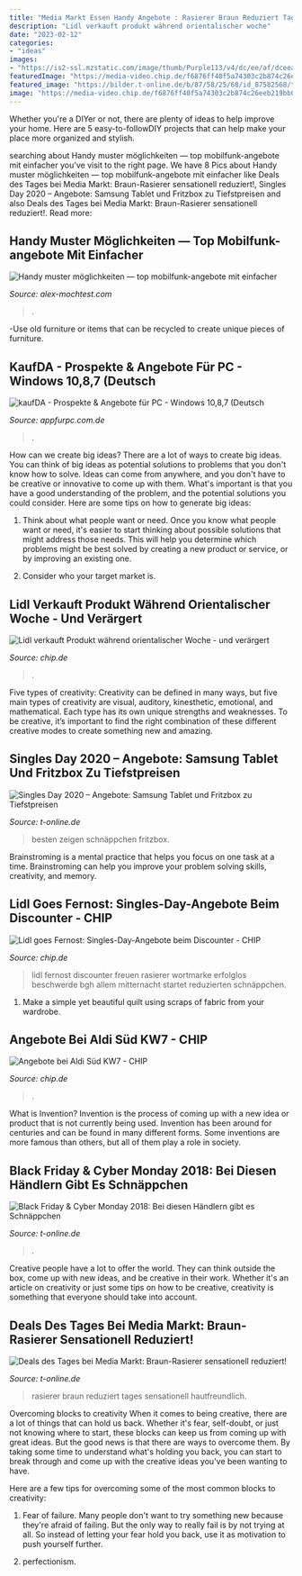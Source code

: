 ```yaml
---
title: "Media Markt Essen Handy Angebote : Rasierer Braun Reduziert Tages Sensationell Hautfreundlich"
description: "Lidl verkauft produkt während orientalischer woche"
date: "2023-02-12"
categories:
- "ideas"
images:
- "https://is2-ssl.mzstatic.com/image/thumb/Purple113/v4/dc/ee/af/dceeaf01-1998-e3ba-427f-8fbc8748d937/pr_source.jpg/392x696bb.jpg"
featuredImage: "https://media-video.chip.de/f6876ff40f5a74303c2b874c26eeb219bb08a0e6/cc26ef674afd5f34f6af36af9de6897f6983ca11/POSTER_USER/v0/1603433349811-0_zp0bzc28.jpeg"
featured_image: "https://bilder.t-online.de/b/87/58/25/68/id_87582568/tid_da/der-braun-series-5-rasierer-ist-besonders-hautfreundlich-heute-ist-das-modell-bei-media-markt-reuziert-.jpg"
image: "https://media-video.chip.de/f6876ff40f5a74303c2b874c26eeb219bb08a0e6/fe03a849f3fadb6e8529aed3507bc535d787394e/POSTER_USER/v0/1603422833234-1_3ymjj7kq.jpeg"
---
```



Whether you're a DIYer or not, there are plenty of ideas to help improve your home. Here are 5 easy-to-followDIY projects that can help make your place more organized and stylish.

	

		
searching about Handy muster möglichkeiten — top mobilfunk-angebote mit einfacher you've visit to the right page. We have 8 Pics about Handy muster möglichkeiten — top mobilfunk-angebote mit einfacher like Deals des Tages bei Media Markt: Braun-Rasierer sensationell reduziert!, Singles Day 2020 – Angebote: Samsung Tablet und Fritzbox zu Tiefstpreisen and also Deals des Tages bei Media Markt: Braun-Rasierer sensationell reduziert!. Read more:
		
    
## Handy Muster Möglichkeiten — Top Mobilfunk-angebote Mit Einfacher

<img loading=lazy src="https://alex-mochtest.com/zmnwga/I6IAFY8qmjSjpsMjGwlYaQHaE8.jpg" onerror="this.onerror=null;this.src='https://tse4.mm.bing.net/th?id=OIP.tCIrmCvcAyXtOxdnC2D9sQAAAA&amp;pid=15.1';" alt="Handy muster möglichkeiten — top mobilfunk-angebote mit einfacher">

_Source: alex-mochtest.com_

>. 

	

-Use old furniture or items that can be recycled to create unique pieces of furniture.

    
## KaufDA - Prospekte &amp; Angebote Für PC - Windows 10,8,7 (Deutsch

<img loading=lazy src="https://is2-ssl.mzstatic.com/image/thumb/Purple113/v4/dc/ee/af/dceeaf01-1998-e3ba-427f-8fbc8748d937/pr_source.jpg/392x696bb.jpg" onerror="this.onerror=null;this.src='https://tse1.mm.bing.net/th?id=OIP.YrozuTG-Z7eBvk5BV_IP-QAAAA&amp;pid=15.1';" alt="kaufDA - Prospekte &amp; Angebote für PC - Windows 10,8,7 (Deutsch">

_Source: appfurpc.com.de_

>. 

	

How can we create big ideas?
There are a lot of ways to create big ideas. You can think of big ideas as potential solutions to problems that you don't know how to solve. Ideas can come from anywhere, and you don't have to be creative or innovative to come up with them. What's important is that you have a good understanding of the problem, and the potential solutions you could consider. Here are some tips on how to generate big ideas:
1. Think about what people want or need. Once you know what people want or need, it's easier to start thinking about possible solutions that might address those needs. This will help you determine which problems might be best solved by creating a new product or service, or by improving an existing one.

2. Consider who your target market is.

    
## Lidl Verkauft Produkt Während Orientalischer Woche - Und Verärgert

<img loading=lazy src="https://media-video.chip.de/f6876ff40f5a74303c2b874c26eeb219bb08a0e6/fe03a849f3fadb6e8529aed3507bc535d787394e/POSTER_USER/v0/1603422833234-1_3ymjj7kq.jpeg" onerror="this.onerror=null;this.src='https://tse2.mm.bing.net/th?id=OIP.xB-YXE6u_ZqNlVOsxi5lEQHaEK&amp;pid=15.1';" alt="Lidl verkauft Produkt während orientalischer Woche - und verärgert">

_Source: chip.de_

>. 

	

Five types of creativity:
Creativity can be defined in many ways, but five main types of creativity are visual, auditory, kinesthetic, emotional, and mathematical. Each type has its own unique strengths and weaknesses. To be creative, it’s important to find the right combination of these different creative modes to create something new and amazing.

    
## Singles Day 2020 – Angebote: Samsung Tablet Und Fritzbox Zu Tiefstpreisen

<img loading=lazy src="https://bilder.t-online.de/b/88/92/22/42/id_88922242/tid_da/singles-day-2020-bei-media-markt-und-saturn-wir-zeigen-die-besten-schnaeppchen-.png" onerror="this.onerror=null;this.src='https://tse3.mm.bing.net/th?id=OIP.qCNyP6YsVa1puA2-eFspbQHaEK&amp;pid=15.1';" alt="Singles Day 2020 – Angebote: Samsung Tablet und Fritzbox zu Tiefstpreisen">

_Source: t-online.de_

>besten zeigen schnäppchen fritzbox. 

	

Brainstroming is a mental practice that helps you focus on one task at a time. Brainstroming can help you improve your problem solving skills, creativity, and memory.

    
## Lidl Goes Fernost: Singles-Day-Angebote Beim Discounter - CHIP

<img loading=lazy src="https://media-video.chip.de/f6876ff40f5a74303c2b874c26eeb219bb08a0e6/6c1df2ad7fb8d28fe1ecaa0ee3e5ddd1fe7b525d/POSTER_USER/v2/BF-Thumbnail.jpg" onerror="this.onerror=null;this.src='https://tse1.mm.bing.net/th?id=OIP.OAdnfLXbYfP3l1b4cDepTAHaD5&amp;pid=15.1';" alt="Lidl goes Fernost: Singles-Day-Angebote beim Discounter - CHIP">

_Source: chip.de_

>lidl fernost discounter freuen rasierer wortmarke erfolglos beschwerde bgh allem mitternacht startet reduzierten schnäppchen. 

	

1. Make a simple yet beautiful quilt using scraps of fabric from your wardrobe.

    
## Angebote Bei Aldi Süd KW7 - CHIP

<img loading=lazy src="https://media-video.chip.de/f6876ff40f5a74303c2b874c26eeb219bb08a0e6/cc26ef674afd5f34f6af36af9de6897f6983ca11/POSTER_USER/v0/1603433349811-0_zp0bzc28.jpeg" onerror="this.onerror=null;this.src='https://tse4.mm.bing.net/th?id=OIP.uHchJIH9McFGPDoLe-DnWwHaEK&amp;pid=15.1';" alt="Angebote bei Aldi Süd KW7 - CHIP">

_Source: chip.de_

>. 

	

What is Invention?
Invention is the process of coming up with a new idea or product that is not currently being used. Invention has been around for centuries and can be found in many different forms. Some inventions are more famous than others, but all of them play a role in society.

    
## Black Friday &amp; Cyber Monday 2018: Bei Diesen Händlern Gibt Es Schnäppchen

<img loading=lazy src="https://bilder.t-online.de/b/84/75/04/56/id_84750456/920/tid_da/black-friday-2018-schnaeppchenjaeger-koennen-sich-auf-den-23-november-freuen-.jpg" onerror="this.onerror=null;this.src='https://tse1.mm.bing.net/th?id=OIP.4miUQ1Rkgghy08D65aA3yQHaEK&amp;pid=15.1';" alt="Black Friday &amp; Cyber Monday 2018: Bei diesen Händlern gibt es Schnäppchen">

_Source: t-online.de_

>. 

	

Creative people have a lot to offer the world. They can think outside the box, come up with new ideas, and be creative in their work. Whether it's an article on creativity or just some tips on how to be creative, creativity is something that everyone should take into account.

    
## Deals Des Tages Bei Media Markt: Braun-Rasierer Sensationell Reduziert!

<img loading=lazy src="https://bilder.t-online.de/b/87/58/25/68/id_87582568/tid_da/der-braun-series-5-rasierer-ist-besonders-hautfreundlich-heute-ist-das-modell-bei-media-markt-reuziert-.jpg" onerror="this.onerror=null;this.src='https://tse2.mm.bing.net/th?id=OIP.m3ClGDr5NXeHjDPCfISOawHaEK&amp;pid=15.1';" alt="Deals des Tages bei Media Markt: Braun-Rasierer sensationell reduziert!">

_Source: t-online.de_

>rasierer braun reduziert tages sensationell hautfreundlich. 

	

Overcoming blocks to creativity
When it comes to being creative, there are a lot of things that can hold us back. Whether it's fear, self-doubt, or just not knowing where to start, these blocks can keep us from coming up with great ideas.
But the good news is that there are ways to overcome them. By taking some time to understand what's holding you back, you can start to break through and come up with the creative ideas you've been wanting to have.

Here are a few tips for overcoming some of the most common blocks to creativity:

1. Fear of failure. Many people don't want to try something new because they're afraid of failing. But the only way to really fail is by not trying at all. So instead of letting your fear hold you back, use it as motivation to push yourself further.

2. perfectionism.

